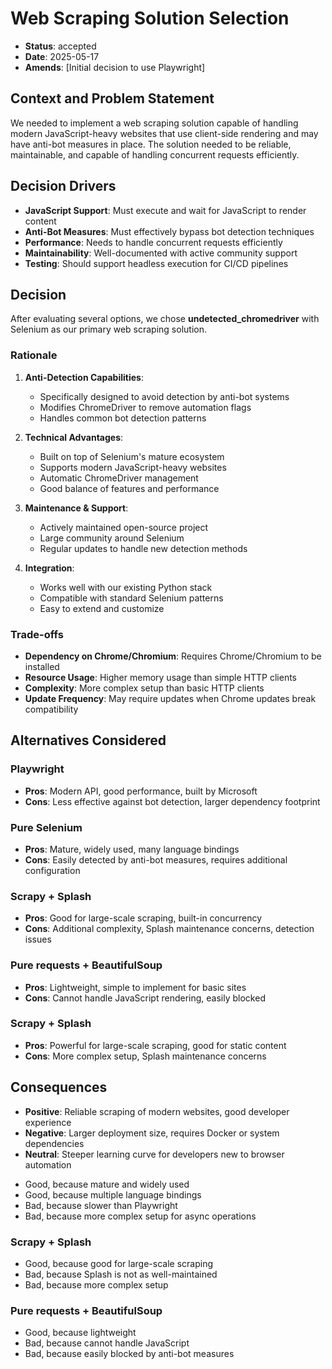 # Web Scraping Solution Selection

- **Status**: accepted
- **Date**: 2025-05-17
- **Amends**: [Initial decision to use Playwright]

## Context and Problem Statement

We needed to implement a web scraping solution capable of handling modern JavaScript-heavy websites that use client-side rendering and may have anti-bot measures in place. The solution needed to be reliable, maintainable, and capable of handling concurrent requests efficiently.

## Decision Drivers

* **JavaScript Support**: Must execute and wait for JavaScript to render content
* **Anti-Bot Measures**: Must effectively bypass bot detection techniques
* **Performance**: Needs to handle concurrent requests efficiently
* **Maintainability**: Well-documented with active community support
* **Testing**: Should support headless execution for CI/CD pipelines

## Decision

After evaluating several options, we chose **undetected_chromedriver** with Selenium as our primary web scraping solution.

### Rationale

1. **Anti-Detection Capabilities**:
   - Specifically designed to avoid detection by anti-bot systems
   - Modifies ChromeDriver to remove automation flags
   - Handles common bot detection patterns

2. **Technical Advantages**:
   - Built on top of Selenium's mature ecosystem
   - Supports modern JavaScript-heavy websites
   - Automatic ChromeDriver management
   - Good balance of features and performance

3. **Maintenance & Support**:
   - Actively maintained open-source project
   - Large community around Selenium
   - Regular updates to handle new detection methods

4. **Integration**:
   - Works well with our existing Python stack
   - Compatible with standard Selenium patterns
   - Easy to extend and customize

### Trade-offs

* **Dependency on Chrome/Chromium**: Requires Chrome/Chromium to be installed
* **Resource Usage**: Higher memory usage than simple HTTP clients
* **Complexity**: More complex setup than basic HTTP clients
* **Update Frequency**: May require updates when Chrome updates break compatibility

## Alternatives Considered

### Playwright
- **Pros**: Modern API, good performance, built by Microsoft
- **Cons**: Less effective against bot detection, larger dependency footprint

### Pure Selenium
- **Pros**: Mature, widely used, many language bindings
- **Cons**: Easily detected by anti-bot measures, requires additional configuration

### Scrapy + Splash
- **Pros**: Good for large-scale scraping, built-in concurrency
- **Cons**: Additional complexity, Splash maintenance concerns, detection issues

### Pure requests + BeautifulSoup
- **Pros**: Lightweight, simple to implement for basic sites
- **Cons**: Cannot handle JavaScript rendering, easily blocked

### Scrapy + Splash
- **Pros**: Powerful for large-scale scraping, good for static content
- **Cons**: More complex setup, Splash maintenance concerns

## Consequences

- **Positive**: Reliable scraping of modern websites, good developer experience
- **Negative**: Larger deployment size, requires Docker or system dependencies
- **Neutral**: Steeper learning curve for developers new to browser automation

* Good, because mature and widely used
* Good, because multiple language bindings
* Bad, because slower than Playwright
* Bad, because more complex setup for async operations

### Scrapy + Splash

* Good, because good for large-scale scraping
* Bad, because Splash is not as well-maintained
* Bad, because more complex setup

### Pure requests + BeautifulSoup

* Good, because lightweight
* Bad, because cannot handle JavaScript
* Bad, because easily blocked by anti-bot measures
